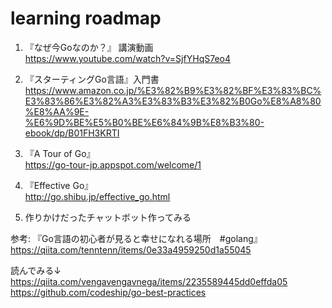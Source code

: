# learning roadmap

1. 『なぜ今Goなのか？』 講演動画  
https://www.youtube.com/watch?v=SjfYHqS7eo4

2. 『スターティングGo言語』入門書  
https://www.amazon.co.jp/%E3%82%B9%E3%82%BF%E3%83%BC%E3%83%86%E3%82%A3%E3%83%B3%E3%82%B0Go%E8%A8%80%E8%AA%9E-%E6%9D%BE%E5%B0%BE%E6%84%9B%E8%B3%80-ebook/dp/B01FH3KRTI

3. 『A Tour of Go』  
https://go-tour-jp.appspot.com/welcome/1

4. 『Effective Go』  
http://go.shibu.jp/effective_go.html

5. 作りかけだったチャットボット作ってみる

参考: 『Go言語の初心者が見ると幸せになれる場所　#golang』  
https://qiita.com/tenntenn/items/0e33a4959250d1a55045


読んでみる↓  
https://qiita.com/vengavengavnega/items/2235589445dd0effda05  
https://github.com/codeship/go-best-practices
